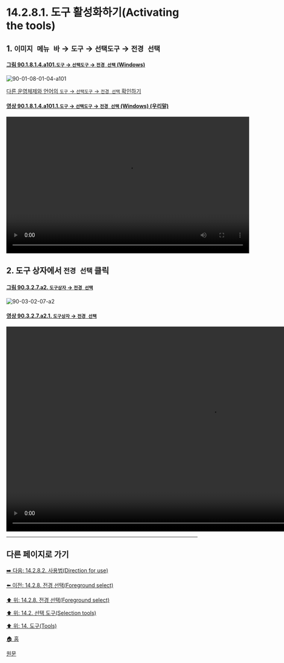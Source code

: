 # 14.2.8.1. 도구 활성화하기(Activating the tools)

## 1. `이미지 메뉴 바` → `도구` → `선택도구` → `전경 선택`

<a id="90-01-08-01-04-a101"></a>

#### [그림 90.1.8.1.4.a101.`도구` → `선택도구` → `전경 선택` (Windows)](./90-01-08-01-04-foreground_select.md#90-01-08-01-04-a101)
![90-01-08-01-04-a101](https://github.com/wonder13662/gimp/assets/15767104/7c56969f-2f81-4f34-93c9-0259b5e6da5e)

[다른 운영체제와 언어의 `도구` → `선택도구` → `전경 선택` 확인하기](./90-01-08-01-04-foreground_select.md#90-01-08-01-04-a102)

<a id="90-01-08-01-04-a101-01"></a>

#### [영상 90.1.8.1.4.a101.1.`도구` → `선택도구` → `전경 선택` (Windows) (우리말)](./90-01-08-01-04-foreground_select.md#90-01-08-01-04-a101-01)
<video controls="controls" width="640" height="360" src="https://github.com/wonder13662/gimp/assets/15767104/df687681-fe5e-4c9f-a3e1-e50a3fd3dc2f"></video>

## 2. 도구 상자에서 `전경 선택` 클릭

<a id="90-03-02-07-a2"></a>

#### [그림 90.3.2.7.a2. `도구상자` → `전경 선택`](./90-03-02-07-foreground_select.md#90-03-02-07-a2)
![90-03-02-07-a2](https://github.com/wonder13662/gimp/assets/15767104/05285a09-156c-43d6-839f-60da3269ea21)

<a id="90-03-02-07-a2-01"></a>

#### [영상 90.3.2.7.a2.1. `도구상자` → `전경 선택`](./90-03-02-07-foreground_select.md#90-03-02-07-a2-01)
<video controls="controls" width="1080" src="https://github.com/wonder13662/gimp/assets/15767104/98243d94-2fe7-4a47-99d8-7e827849f265"></video>

***

## 다른 페이지로 가기

[➡️ 다음: 14.2.8.2. 사용법(Direction for use)](./14-02-08-02-00-directions_for_use.md)

[⬅️ 이전: 14.2.8. 전경 선택(Foreground select)](./14-02-08-00-foreground-select.md)

[⬆️ 위: 14.2.8. 전경 선택(Foreground select)](./14-02-08-00-foreground-select.md)

[⬆️ 위: 14.2. 선택 도구(Selection tools)](./14-02-00-selection-tools.md)

[⬆️ 위: 14. 도구(Tools)](./14-00-tools.md)

[🏠 홈](./00-home.md)

[원문](https://docs.gimp.org/2.10/ko/gimp-tool-foreground-select.html#idm11520)